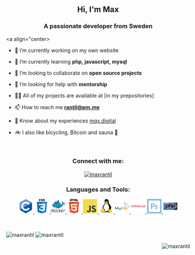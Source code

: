 <h2 align="center">Hi, I'm Max</h2>
<h3 align="center">A passionate developer from Sweden</h3>

  <a align="center>
   - 🔭 I’m currently working on my own website

   - 🌱 I’m currently learning **php, javascript, mysql**

   - 👯 I’m looking to collaborate on **open source projects**

   - 🤝 I’m looking for help with **mentorship**

   - 👨‍💻 All of my projects are available at [in my prepositories]

   - 📫 How to reach me **rantil@pm.me**

   - 📄 Know about my experiences [mqx.digital](mqx.digital)

   - 🚲 I also like bicycling, ₿itcoin and sauna 🧖 
  </a>
<br>
<h3 align="center">Connect with me:</h3>
<p align="center">
<a href="https://linkedin.com/in/maxrantil" target="blank"><img align="center" src="https://raw.githubusercontent.com/rahuldkjain/github-profile-readme-generator/master/src/images/icons/Social/linked-in-alt.svg" alt="maxrantil" height="30" width="40" /></a>
</p>

<h3 align="center">Languages and Tools:</h3>
<p align="center"> <a href="https://www.cprogramming.com/" target="_blank" rel="noreferrer"> <img src="https://raw.githubusercontent.com/devicons/devicon/master/icons/c/c-original.svg" alt="c" width="40" height="40"/> </a> <a href="https://www.w3schools.com/css/" target="_blank" rel="noreferrer"> <img src="https://raw.githubusercontent.com/devicons/devicon/master/icons/css3/css3-original-wordmark.svg" alt="css3" width="40" height="40"/> </a> <a href="https://www.docker.com/" target="_blank" rel="noreferrer"> <img src="https://raw.githubusercontent.com/devicons/devicon/master/icons/docker/docker-original-wordmark.svg" alt="docker" width="40" height="40"/> </a> <a href="https://www.w3.org/html/" target="_blank" rel="noreferrer"> <img src="https://raw.githubusercontent.com/devicons/devicon/master/icons/html5/html5-original-wordmark.svg" alt="html5" width="40" height="40"/> </a> <a href="https://developer.mozilla.org/en-US/docs/Web/JavaScript" target="_blank" rel="noreferrer"> <img src="https://raw.githubusercontent.com/devicons/devicon/master/icons/javascript/javascript-original.svg" alt="javascript" width="40" height="40"/> </a> <a href="https://www.linux.org/" target="_blank" rel="noreferrer"> <img src="https://raw.githubusercontent.com/devicons/devicon/master/icons/linux/linux-original.svg" alt="linux" width="40" height="40"/> </a> <a href="https://www.mysql.com/" target="_blank" rel="noreferrer"> <img src="https://raw.githubusercontent.com/devicons/devicon/master/icons/mysql/mysql-original-wordmark.svg" alt="mysql" width="40" height="40"/> </a> <a href="https://www.oracle.com/" target="_blank" rel="noreferrer"> <img src="https://raw.githubusercontent.com/devicons/devicon/master/icons/oracle/oracle-original.svg" alt="oracle" width="40" height="40"/> </a> <a href="https://www.photoshop.com/en" target="_blank" rel="noreferrer"> <img src="https://raw.githubusercontent.com/devicons/devicon/master/icons/photoshop/photoshop-line.svg" alt="photoshop" width="40" height="40"/> </a> <a href="https://www.php.net" target="_blank" rel="noreferrer"> <img src="https://raw.githubusercontent.com/devicons/devicon/master/icons/php/php-original.svg" alt="php" width="40" height="40"/> </a> </p>

<br>

  <a><img align="center" src="https://github-readme-stats.vercel.app/api?username=maxrantil&show_icons=true&theme=gruvbox&locale=en" alt="maxrantil" /> </a>
  <a><img align="center" src="https://github-readme-stats.vercel.app/api/top-langs?username=maxrantil&show_icons=true&theme=gruvbox&locale=en&layout=compact" alt="maxrantil" />
 </a>
  <p align="right"><img src="https://komarev.com/ghpvc/?username=maxrantil&label=views&color=0e75b6&style=flat" alt="maxrantil" /> </p>

